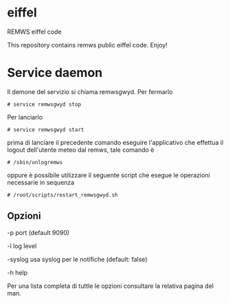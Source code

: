 # eiffel
REMWS eiffel code

This repository contains remws public eiffel code. Enjoy!

# Service daemon
Il demone del servizio si chiama remwsgwyd. 
Per fermarlo
```
# service remwsgwyd stop
```
Per lanciarlo
```
# service remwsgwyd start
```
prima di lanciare il precedente comando eseguire l'applicativo che effettua il logout dell'utente meteo dal remws, tale comando è 
```
# /sbin/unlogremws
```
oppure è possibile utilizzare il seguente script che esegue le operazioni necessarie in sequenza
```
# /root/scripts/restart_remwsgwyd.sh
```
## Opzioni
-p port (default 9090)

-l log level

-syslog usa syslog per le notifiche (default: false)

-h help

Per una lista completa di tuttle le opzioni consultare la relativa pagina del man.
